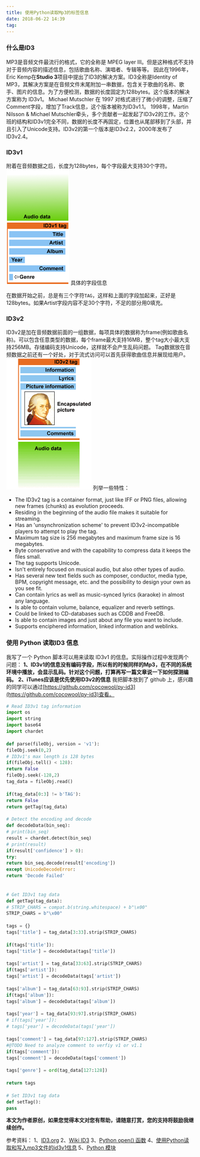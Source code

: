 ```yaml
---
title: 使用Python读取Mp3的标签信息
date: 2018-06-22 14:39
tag: 
---
```



### 什么是ID3
MP3是音频文件最流行的格式，它的全称是 MPEG layer III。但是这种格式不支持对于音频内容的描述信息，包括歌曲名称、演唱者、专辑等等。
因此在1996年，Eric Kemp在**Studio 3**项目中提出了ID3的解决方案。ID3全称是Identity of MP3，其解决方案是在音频文件末尾附加一串数据，包含关于歌曲的名称、歌手、图片的信息。为了方便检测，数据的长度固定为128bytes。这个版本的解决方案称为 ID3v1。
Michael Mutschler 在 1997 对格式进行了微小的调整，压缩了Comment字段，增加了Track信息，这个版本被称为ID3v1.1。
1998年，Martin Nilsson & Michael Mutschler牵头，多个贡献者一起发起了ID3v2的工作。这个班的结构和ID3v1完全不同，数据的长度不再固定，位置也从尾部移到了头部，并且引入了Unicode支持。ID3v2的第一个版本是ID3v2.2，2000年发布了ID3v2.4。

### ID3v1
附着在音频数据之后，长度为128bytes，每个字段最大支持30个字符。
![](./20180622-python-read-id3v1-tag/39469-20180622143756058-1269044464.png)
具体的字段信息

在数据开始之前，总是有三个字符```TAG```，这样和上面的字段加起来，正好是128bytes。如果Artist字段内容不足30个字符，不足的部分用0填充。

### ID3v2
ID3v2是加在音频数据前面的一组数据，每项具体的数据称为frame(例如歌曲名称)。可以包含任意类型的数据，每个frame最大支持16MB，整个tag大小最大支持256MB。存储编码支持Unicode，这样就不会产生乱码问题。
Tag数据放在音频数据之前还有一个好处，对于流式访问可以首先获得歌曲信息并展现给用户。
![](./20180622-python-read-id3v1-tag/39469-20180622143813329-1167316642.png)
列举一些特性：

* The ID3v2 tag is a container format, just like IFF or PNG files, allowing new frames (chunks) as evolution proceeds.
* Residing in the beginning of the audio file makes it suitable for streaming.
* Has an 'unsynchronization scheme' to prevent ID3v2-incompatible players to attempt to play the tag.
* Maximum tag size is 256 megabytes and maximum frame size is 16 megabytes.
* Byte conservative and with the capability to compress data it keeps the files small.
* The tag supports Unicode.
* Isn't entirely focused on musical audio, but also other types of audio.
* Has several new text fields such as composer, conductor, media type, BPM, copyright message, etc. and the possibility to design your own as you see fit.
* Can contain lyrics as well as music-synced lyrics (karaoke) in almost any language.
* Is able to contain volume, balance, equalizer and reverb settings.
* Could be linked to CD-databases such as CDDB and FreeDB.
* Is able to contain images and just about any file you want to include.
* Supports enciphered information, linked information and weblinks.

### 使用 Python 读取ID3 信息
我写了一个 Python 脚本可以用来读取 ID3v1 的信息。实际操作过程中发现两个问题：
**1、ID3v1的信息没有编码字段，所以有的时候同样的Mp3，在不同的系统环境中播放，会显示乱码。针对这个问题，打算再写一篇文章说一下如何探测编码。**
**2、iTunes应该是优先使用ID3v2的信息**
我把脚本放到了 github 上，感兴趣的同学可以通过[https://github.com/cocowool/py-id3](https://github.com/cocowool/py-id3)查看。
```python
# Read ID3v1 tag information
import os
import string
import base64
import chardet

def parse(fileObj, version = 'v1'):
fileObj.seek(0,2)
# ID3v1's max length is 128 bytes
if(fileObj.tell() < 128):
return False
fileObj.seek(-128,2)
tag_data = fileObj.read()

if(tag_data[0:3] != b'TAG'):
return False
return getTag(tag_data)

# Detect the encoding and decode
def decodeData(bin_seq):
# print(bin_seq)
result = chardet.detect(bin_seq)
# print(result)
if(result['confidence'] > 0):
try:
return bin_seq.decode(result['encoding'])
except UnicodeDecodeError:
return 'Decode Failed'


# Get ID3v1 tag data
def getTag(tag_data):
# STRIP_CHARS = compat.b(string.whitespace) + b"\x00"
STRIP_CHARS = b"\x00"

tags = {}
tags['title'] = tag_data[3:33].strip(STRIP_CHARS)

if(tags['title']):
tags['title'] = decodeData(tags['title'])

tags['artist'] = tag_data[33:63].strip(STRIP_CHARS)
if(tags['artist']):
tags['artist'] = decodeData(tags['artist'])

tags['album'] = tag_data[63:93].strip(STRIP_CHARS)
if(tags['album']):
tags['album'] = decodeData(tags['album'])

tags['year'] = tag_data[93:97].strip(STRIP_CHARS)
# if(tags['year']):
# tags['year'] = decodeData(tags['year'])

tags['comment'] = tag_data[97:127].strip(STRIP_CHARS)
#@TODO Need to analyze comment to verfiy v1 or v1.1
if(tags['comment']):
tags['comment'] = decodeData(tags['comment'])

tags['genre'] = ord(tag_data[127:128])

return tags

# Set ID3v1 tag data
def setTag():
pass
```
**本文为作者原创，如果您觉得本文对您有帮助，请随意打赏，您的支持将鼓励我继续创作。**

参考资料：
1、[ID3.org](http://id3.org/Home)
2、[Wiki ID3](https://en.wikipedia.org/wiki/ID3)
3、[Python open() 函数](http://www.runoob.com/python/python-func-open.html)
4、[使用Python读取和写入mp3文件的id3v1信息](https://www.cnblogs.com/pcode/archive/2013/04/01/2992690.html)
5、[Python 模块](https://www.liaoxuefeng.com/wiki/0014316089557264a6b348958f449949df42a6d3a2e542c000/0014318447437605e90206e261744c08630a836851f5183000)












